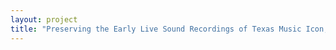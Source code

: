 ```yaml
--- 
layout: project 
title: "Preserving the Early Live Sound Recordings of Texas Music Icon, Jerry Jeff Walker" 
---
```



